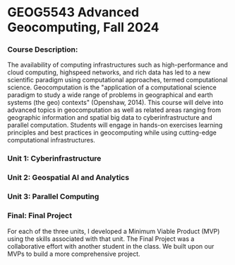 # GEOG5543 Advanced Geocomputing, Fall 2024

### Course Description:
The availability of computing infrastructures such as high-performance and cloud computing, highspeed networks, and rich data has led to a new scientific paradigm using computational approaches, termed computational science. Geocomputation is the "application of a computational science paradigm to study a wide range of problems in geographical and earth systems (the geo) contexts" (Openshaw, 2014). This course will delve into advanced topics in geocomputation as well as related areas ranging from geographic information and spatial big data to cyberinfrastructure and parallel computation. Students will engage in hands-on exercises learning principles and best practices in geocomputing while using cutting-edge computational infrastructures.

### Unit 1: Cyberinfrastructure
### Unit 2: Geospatial AI and Analytics
### Unit 3: Parallel Computing
### Final: Final Project

For each of the three units, I developed a Minimum Viable Product (MVP) using the skills associated with that unit. The Final Project was a collaborative effort with another student in the class. We built upon our MVPs to build a more comprehensive project.
